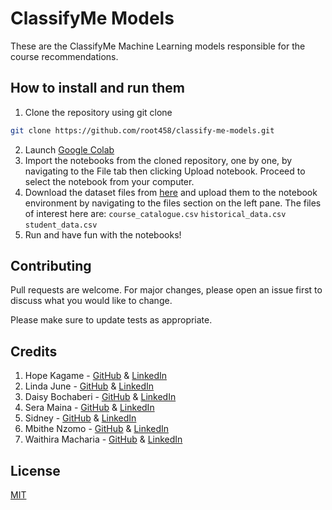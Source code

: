 # ClassifyMe Models

These are the ClassifyMe Machine Learning models responsible for the course recommendations.

## How to install and run them
1. Clone the repository using git clone 
```bash
git clone https://github.com/root458/classify-me-models.git
```
2. Launch [Google Colab](https://colab.research.google.com/)
3. Import the notebooks from the cloned repository, one by one, by navigating to the File tab then clicking Upload notebook. Proceed to select the notebook from your computer.
4. Download the dataset files from [here](https://drive.google.com/drive/folders/1lda8c7Mf2gqfbqg_Xd6gmM3wmjqTHjhz) and upload them to the notebook environment by navigating to the files section on the left pane. The files of interest here are: 
```course_catalogue.csv```
```historical_data.csv```
```student_data.csv```
5. Run and have fun with the notebooks!

## Contributing

Pull requests are welcome. For major changes, please open an issue first
to discuss what you would like to change.

Please make sure to update tests as appropriate.

## Credits

1. Hope Kagame - [GitHub](https://github.com/root458) & [LinkedIn](https://www.linkedin.com/in/hope-kagame/)
2. Linda June - [GitHub](https://github.com/JuneLindah) & [LinkedIn](https://www.linkedin.com/in/june-lindah-adhiambo-38a242219/)
3. Daisy Bochaberi - [GitHub](https://github.com/BochaberiDaisy) & [LinkedIn](https://www.linkedin.com/in/bochaberi-daisy/)
4. Sera Maina - [GitHub](https://github.com/Sheeqi) & [LinkedIn](https://www.linkedin.com/in/sera-maina-a87ba1168/)
5. Sidney - [GitHub](https://github.com/princelySid) & [LinkedIn](https://www.linkedin.com/in/sidney-ochieng/)
6. Mbithe Nzomo - [GitHub](https://github.com/mbithenzomo) & [LinkedIn](https://www.linkedin.com/in/mbithenzomo/)
7. Waithira Macharia - [GitHub](https://github.com/Machariajane) & [LinkedIn](https://www.linkedin.com/in/waithira-macharia/)

## License

[MIT](https://choosealicense.com/licenses/mit/)
